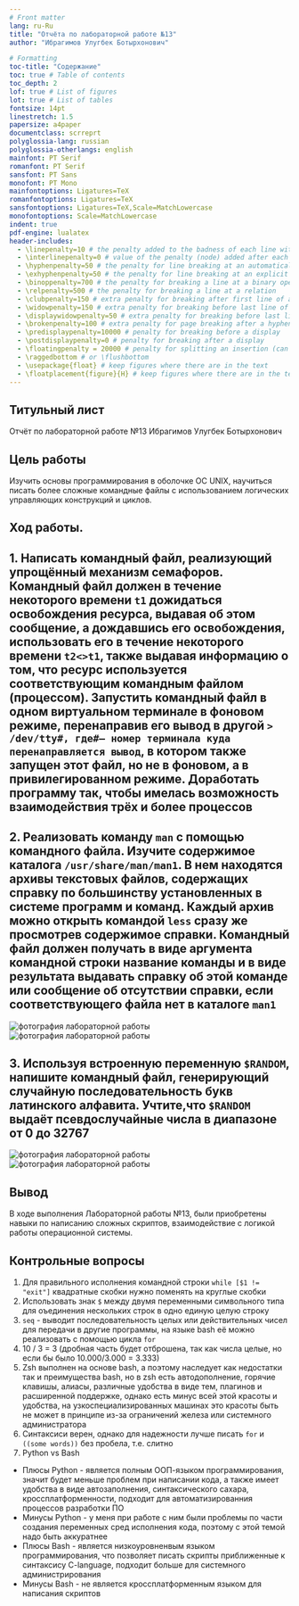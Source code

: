 ```yaml
---
# Front matter
lang: ru-Ru
title: "Отчёта по лабораторной работе №13"
author: "Ибрагимов Улугбек Ботырхонович"

# Formatting
toc-title: "Содержание"
toc: true # Table of contents
toc_depth: 2
lof: true # List of figures
lot: true # List of tables
fontsize: 14pt
linestretch: 1.5
papersize: a4paper
documentclass: scrreprt
polyglossia-lang: russian
polyglossia-otherlangs: english
mainfont: PT Serif
romanfont: PT Serif
sansfont: PT Sans
monofont: PT Mono
mainfontoptions: Ligatures=TeX
romanfontoptions: Ligatures=TeX
sansfontoptions: Ligatures=TeX,Scale=MatchLowercase
monofontoptions: Scale=MatchLowercase
indent: true
pdf-engine: lualatex
header-includes:
  - \linepenalty=10 # the penalty added to the badness of each line within a paragraph (no associated penalty node) Increasing the value makes tex try to have fewer lines in the paragraph.
  - \interlinepenalty=0 # value of the penalty (node) added after each line of a paragraph.
  - \hyphenpenalty=50 # the penalty for line breaking at an automatically inserted hyphen
  - \exhyphenpenalty=50 # the penalty for line breaking at an explicit hyphen
  - \binoppenalty=700 # the penalty for breaking a line at a binary operator
  - \relpenalty=500 # the penalty for breaking a line at a relation
  - \clubpenalty=150 # extra penalty for breaking after first line of a paragraph
  - \widowpenalty=150 # extra penalty for breaking before last line of a paragraph
  - \displaywidowpenalty=50 # extra penalty for breaking before last line before a display math
  - \brokenpenalty=100 # extra penalty for page breaking after a hyphenated line
  - \predisplaypenalty=10000 # penalty for breaking before a display
  - \postdisplaypenalty=0 # penalty for breaking after a display
  - \floatingpenalty = 20000 # penalty for splitting an insertion (can only be split footnote in standard LaTeX)
  - \raggedbottom # or \flushbottom
  - \usepackage{float} # keep figures where there are in the text
  - \floatplacement{figure}{H} # keep figures where there are in the text
---
```


## Титульный лист
Отчёт по лабораторной работе №13
Ибрагимов Улугбек Ботырхонович

## Цель работы
Изучить основы программирования в оболочке ОС UNIX, научиться писать более сложные командные файлы с использованием логических управляющих конструкций и циклов.

## Ход работы.
## 1. Написать командный файл, реализующий упрощённый механизм семафоров. Командный файл должен в течение некоторого времени `t1` дожидаться освобождения ресурса, выдавая об этом сообщение, а дождавшись его освобождения, использовать его в течение некоторого времени `t2<>t1`, также выдавая информацию о том, что ресурс используется соответствующим командным файлом (процессом). Запустить командный файл в одном виртуальном терминале в фоновом режиме, перенаправив его вывод в другой `> /dev/tty#, где#— номер терминала куда перенаправляется вывод`, в котором также запущен этот файл, но не в фоновом, а в привилегированном режиме. Доработать программу так, чтобы имелась возможность взаимодействия трёх и более процессов

## 2. Реализовать команду `man` с помощью командного файла. Изучите содержимое каталога `/usr/share/man/man1`. В нем находятся архивы текстовых файлов, содержащих справку по большинству установленных в системе программ и команд. Каждый архив можно открыть командой `less` сразу же просмотрев содержимое справки. Командный файл должен получать в виде аргумента командной строки название команды и в виде результата выдавать справку об этой команде или сообщение об отсутствии справки, если соответствующего файла нет в каталоге `man1`
![фотография лабораторной работы](./lab13-21.png)
![фотография лабораторной работы](./lab13-22.png)

## 3. Используя встроенную переменную `$RANDOM`, напишите командный файл, генерирующий случайную последовательность букв латинского алфавита. Учтите,что `$RANDOM` выдаёт псевдослучайные числа в диапазоне от 0 до 32767
![фотография лабораторной работы](./lab13-31.png)
![фотография лабораторной работы](./lab13-32.png)

## Вывод
В ходе выполнения Лабораторной работы №13, были приобретены навыки по написанию сложных скриптов, взаимодействие с логикой работы операционной системы.

## Контрольные вопросы
1. Для правильного исполнения командной строки `while [$1 != "exit"]` квадратные скобки нужно поменять на круглые скобки
2. Использовать знак `$` между двумя переменными символьного типа для оъединения нескольких строк в одно единую целую строку 
3. `seq` - выводит последовательность целых или действительных чисел для передачи в другие программы, на языке bash её можно реализовать с помощью цикла `for`
4. 10 / 3 = 3 (дробная часть будет отброшена, так как числа целые, но если бы было 10.000/3.000 = 3.333)
5. Zsh выполнен на основе bash, а поэтому наследует как недостатки так и преимущества bash, но  в zsh есть автодополнение, горячие клавишы, алиасы, различные удобства в виде тем, плагинов и расширенной поддержке, однако есть минус всей этой красоты и удобства, на узкоспециализированных машинах это красоты быть не может в принципе из-за ограничений железа или системного администратора
6. Синтаксиси верен, однако для надежности лучше писать `for` и `((some words))` без пробела, т.е. слитно
7. Python vs Bash
+ Плюсы Python - является полным ООП-языком программирования, значит будет меньше проблем при написании кода, а также имеет удобства в виде автозаполнения, синтаксического сахара, кроссплатформенности, подходит для автоматизированния процессов разработки ПО
+ Минусы Python - у меня при работе с ним были проблемы по части создания переменных сред исполнения кода, поэтому с этой темой надо быть аккуратнее
+ Плюсы Bash - является низкоуровненвым языком программирования, что позволяет писать скрипты приближенные к синтаксису C-language, подходит больше для системного администрирования
+ Минусы Bash - не является кроссплатформенным языком для написания скриптов